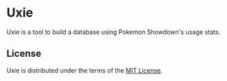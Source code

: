 # Uxie

Uxie is a tool to build a database using Pokemon Showdown's usage stats.

## License

Uxie is distributed under the terms of the [MIT License](LICENSE).